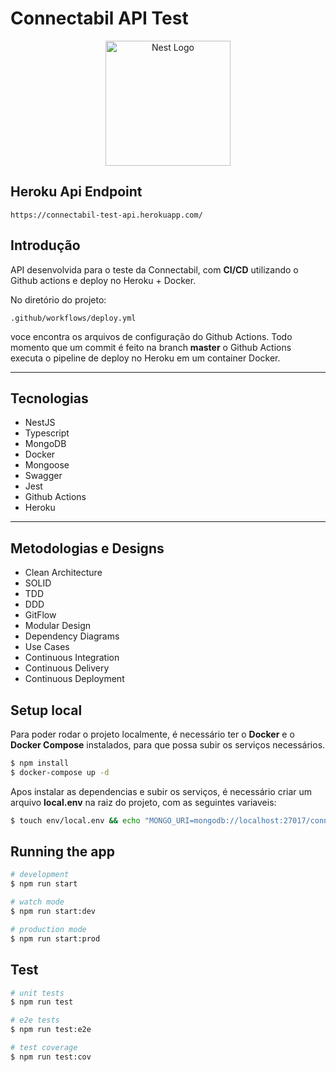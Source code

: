 # Connectabil API Test

<p align="center">
  <a href="http://nestjs.com/" target="blank"><img src="https://nestjs.com/img/logo-small.svg" width="200" alt="Nest Logo" /></a>
</p>

## Heroku Api Endpoint

```
https://connectabil-test-api.herokuapp.com/
```

## Introdução

API desenvolvida para o teste da Connectabil, com **CI/CD** utilizando o Github actions e deploy no Heroku + Docker.

No diretório do projeto:

```
.github/workflows/deploy.yml
```

voce encontra os arquivos de configuração do Github Actions.
Todo momento que um commit é feito na branch **master** o Github Actions executa o pipeline de deploy no Heroku em um container Docker.

<hr>

## Tecnologias

- NestJS
- Typescript
- MongoDB
- Docker
- Mongoose
- Swagger
- Jest
- Github Actions
- Heroku

<hr>

## Metodologias e Designs

- Clean Architecture
- SOLID
- TDD
- DDD
- GitFlow
- Modular Design
- Dependency Diagrams
- Use Cases
- Continuous Integration
- Continuous Delivery
- Continuous Deployment

## Setup local

Para poder rodar o projeto localmente, é necessário ter o **Docker** e o **Docker Compose** instalados, para que possa subir os serviços necessários.

```bash
$ npm install
$ docker-compose up -d
```

Apos instalar as dependencias e subir os serviços, é necessário criar um arquivo **local.env** na raiz do projeto, com as seguintes variaveis:

```bash
$ touch env/local.env && echo "MONGO_URI=mongodb://localhost:27017/connectabil" >> env/local.env

```

## Running the app

```bash
# development
$ npm run start

# watch mode
$ npm run start:dev

# production mode
$ npm run start:prod
```

## Test

```bash
# unit tests
$ npm run test

# e2e tests
$ npm run test:e2e

# test coverage
$ npm run test:cov
```
